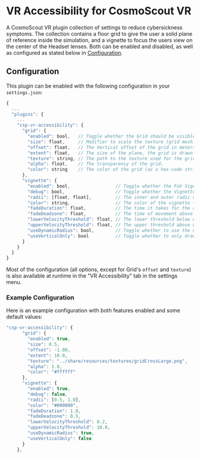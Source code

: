 # VR Accessibility for CosmoScout VR

A CosmoScout VR plugin collection of settings to reduce cybersickness symptoms.
The collection contains a floor grid to give the user a solid plane of reference inside the simulation, and a vignette to focus the users view on the center of the Headset lenses.
Both can be enabled and disabled, as well as configured as stated below in [Configuration](#configuration).

## Configuration

This plugin can be enabled with the following configuration in your `settings.json`:

```javascript
{
  ...
  "plugins": {
    ...
    "csp-vr-accessibility": {
      "grid": {
        "enabled": bool,   // Toggle whether the Grid should be visible.
        "size": float,     // Modifier to scale the texture (grid mesh size).
        "offset": float,   // The Vertical offset of the grid in meters.
        "extent": float,   // The size of the plane, the grid is drawn on.
        "texture": string, // The path to the texture used for the grid ("../share/resources/textures/gridCrossSmall.png", ".../gridCrossSmall.png", ".../gridCentered.png").
        "alpha": float,    // The transparency of the grid.
        "color": string    // The color of the grid (as a hex-code string, i.e. #ffffff).
      },
      "vignette": {
        "enabled": bool,                 // Toggle whether the FoV Vignette should be visible.
        "debug": bool,                   // Toggle whether the Vignette is always drawn with its minimum radius.
        "radii": [float, float],         // The inner and outer radii of the vignette.
        "color": string,                 // The color of the vignette (as a hex-code string).
        "fadeDuration": float,           // The time it takes for the animation to fade in the vignette in seconds.
        "fadeDeadzone": float,           // The time of movement above the velocity threshold that is needed before the animation is played in seconds.
        "lowerVelocityThreshold": float, // The lower threshold below which the vignette will not display (relative to Spice frame from 0..~10). 
        "upperVelocityThreshold": float, // The upper threshold above which the vignette is always at ist minimum radius (relative to Spice frame from 0..~10).
        "useDynamicRadius": bool,        // Toggle whether to use the dynamic vignette radius, or the fade animation with fixed radii.
        "useVerticalOnly": bool          // Toggle whether to only draw the vignette horizontally and keep the sides unobstructed.
      }
    }
  }
}
```

Most of the configuration (all options, except for Grid's `offset` and `texture`) is also available at runtime in the "VR Accessibility" tab in the settings menu.

### Example Configuration

Here is an example configuration with both features enabled and some default values:

```javascript
"csp-vr-accessibility": {
      "grid": {
        "enabled": true,
        "size": 0.5,
        "offset": -1.80,
        "extent": 10.0,
        "texture": "../share/resources/textures/gridCrossLarge.png",
        "alpha": 1.0,
        "color": "#ffffff"
      },
      "vignette": {
        "enabled": true,
        "debug": false,
        "radii": [0.5, 1.0],
        "color": "#000000",
        "fadeDuration": 1.0,
        "fadeDeadzone": 0.5,
        "lowerVelocityThreshold": 0.2,
        "upperVelocityThreshold": 10.0,
        "useDynamicRadius": true,
        "useVerticalOnly": false
      }
    },
```
